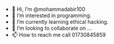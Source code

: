 - 👋 Hi, I’m @mohammadabir100
- 👀 I’m interested in programming.
- 🌱 I’m currently learning ethical hacking.
- 💞️ I’m looking to collaborate on ...
- 📫 How to reach me call 01730845859

<!---
mohammadabir100/mohammadabir100 is a ✨ special ✨ repository because its `README.md mohammadabir100` (this file) appears on your GitHub profile.
You can click the Preview link to take a look at your changes.
--->
